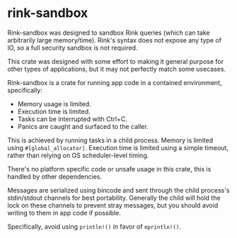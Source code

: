 # rink-sandbox

Rink-sandbox was designed to sandbox Rink queries (which can take
arbitrarily large memory/time). Rink's syntax does not expose any type
of IO, so a full security sandbox is not required.

This crate was designed with some effort to making it general purpose
for other types of applications, but it may not perfectly match some
usecases.

Rink-sandbox is a crate for running app code in a contained environment, specifically:

- Memory usage is limited.
- Execution time is limited.
- Tasks can be interrupted with Ctrl+C.
- Panics are caught and surfaced to the caller.

This is achieved by running tasks in a child process. Memory is limited
using `#[global_allocator]`. Execution time is limited using a simple
timeout, rather than relying on OS scheduler-level timing.

There's no platform specific code or unsafe usage in this crate, this is
handled by other dependencies.

Messages are serialized using bincode and sent through the child
process's stdin/stdout channels for best portability. Generally the
child will hold the lock on these channels to prevent stray messages,
but you should avoid writing to them in app code if possible.

Specifically, avoid using `println!()` in favor of `eprintln!()`.
